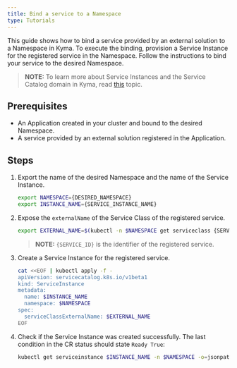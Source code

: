 ```yaml
---
title: Bind a service to a Namespace
type: Tutorials
---
```


This guide shows how to bind a service provided by an external solution to a Namespace in Kyma. To execute the binding, provision a Service Instance for the registered service in the Namespace. Follow the instructions to bind your service to the desired Namespace.

> **NOTE:** To learn more about Service Instances and the Service Catalog domain in Kyma, read [this](/components/service-catalog/) topic.

## Prerequisites

- An Application created in your cluster and bound to the desired Namespace.
- A service provided by an external solution registered in the Application.

## Steps

1. Export the name of the desired Namespace and the name of the Service Instance.

   ```bash
   export NAMESPACE={DESIRED_NAMESPACE}
   export INSTANCE_NAME={SERVICE_INSTANCE_NAME}
   ```

2. Expose the `externalName` of the Service Class of the registered service.

   ```bash
   export EXTERNAL_NAME=$(kubectl -n $NAMESPACE get serviceclass {SERVICE_ID} -o jsonpath='{.spec.externalName}')
   ```

   > **NOTE:** `{SERVICE_ID}` is the identifier of the registered service.

3. Create a Service Instance for the registered service.

   ```bash
   cat <<EOF | kubectl apply -f -
   apiVersion: servicecatalog.k8s.io/v1beta1
   kind: ServiceInstance
   metadata:
     name: $INSTANCE_NAME
     namespace: $NAMESPACE
   spec:
     serviceClassExternalName: $EXTERNAL_NAME
   EOF
   ```

4. Check if the Service Instance was created successfully. The last condition in the CR status should state `Ready True`:

   ```bash
   kubectl get serviceinstance $INSTANCE_NAME -n $NAMESPACE -o=jsonpath="{range .status.conditions[*]}{.type}{'\t'}{.status}{'\n'}{end}"
   ```
